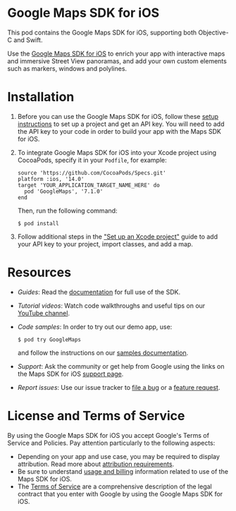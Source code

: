 # Google Maps SDK for iOS

This pod contains the Google Maps SDK for iOS, supporting both Objective-C and
Swift.

Use the [Google Maps SDK for iOS](https://developers.google.com/maps/documentation/ios-sdk/)
to enrich your app with interactive maps and immersive Street View panoramas,
and add your own custom elements such as markers, windows and polylines.

# Installation

1. Before you can use the Google Maps SDK for iOS, follow these [setup instructions](https://developers.google.com/maps/documentation/ios-sdk/cloud-setup) to set up a project and get an API key. You will need to add the API key to your code in order to build your app with the Maps SDK for iOS.

1. To integrate Google Maps SDK for iOS into your Xcode project using CocoaPods,
specify it in your `Podfile`, for example:

    ```
    source 'https://github.com/CocoaPods/Specs.git'
    platform :ios, '14.0'
    target 'YOUR_APPLICATION_TARGET_NAME_HERE' do
      pod 'GoogleMaps', '7.1.0'
    end
    ```

    Then, run the following command:

    ```
    $ pod install
    ```

1. Follow additional steps in the ["Set up an Xcode project"](https://developers.google.com/maps/documentation/ios-sdk/config) guide to add your API key to your project, import classes, and add a map.

# Resources

*   *Guides*: Read the [documentation](https://developers.google.com/maps/documentation/ios-sdk/) for full use of the SDK.
*   *Tutorial videos*: Watch code walkthroughs and useful tips on our [YouTube channel](https://www.youtube.com/playlist?list=PL2rFahu9sLJ3Rob1Vb5O4qX4U8-0FeXqJ).
*   *Code samples*: In order to try out our demo app, use:

    ```
    $ pod try GoogleMaps
    ```

    and follow the instructions on our [samples documentation](https://developers.google.com/maps/documentation/ios-sdk/code-samples).

*   *Support*: Ask the community or get help from Google using the links on the Maps SDK for iOS [support page](https://developers.google.com/maps/documentation/ios-sdk/support).

*   *Report issues*: Use our issue tracker to [file a bug](https://issuetracker.google.com/issues/new?component=188833&template=789005)
    or a [feature request](https://issuetracker.google.com/issues/new?component=188833&template=787421).

# License and Terms of Service

By using the Google Maps SDK for iOS you accept Google's Terms of Service and
Policies. Pay attention particularly to the following aspects:

*   Depending on your app and use case, you may be required to display
    attribution. Read more about [attribution requirements](https://developers.google.com/maps/documentation/ios-sdk/intro#attribution_requirements).
*   Be sure to understand [usage and billing](https://developers.google.com/maps/documentation/ios-sdk/usage-and-billing) information related to use of the Maps SDK for iOS.
*   The [Terms of Service](https://developers.google.com/maps/terms) are a
    comprehensive description of the legal contract that you enter with Google
    by using the Google Maps SDK for iOS.
